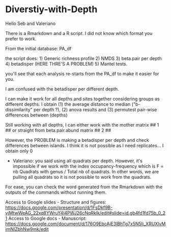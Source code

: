 # Diverstiy-with-Depth

Hello Seb and Valeriano

There is a Rmarkdown and a R script. I did not know which format you prefer to work. 

From the initial database: PA_df 

the script does:  1) Generic richness profile
                  2) NMDS
                  3) beta.pair per depth
                  4) betadisper (HERE THRE'S A PROBLEM)
                  5) Mantel tests.
                  
you'll see that each analysis re-starts from the PA_df to make it easier for you. 

I am confused with the betadisper per different depth. 

I can make it work for all depths and sites together considering groups as different depths. I obtain (1) the average distance to median ("b-dissimilarity" per depth ?), (2) anova results and (3) permutest pair-wise differences between (depths)

Still working with all depths, I can either work with the mother matrix ## 1 ##  or straight from beta.pair.abund matrix ## 2 ## 

However, the PROBLEM is making a betadisper per depth and check differences between islands. I think it is not possible as I need replicates... I obtain only 0 

- Valeriano: you said using all quadrats per depth. However, it's impossible if we work with the index occupancy-frequency which is F = nb Quadrats with genus / Total nb of quadrats. 
In other words, we are pulling all quadrats so it is not possible to work from the quadrats. 

For ease, you can check the word generated from the Rmarkdown with the outputs of the commands without running them.


Access to Google slides - Structure and figures: https://docs.google.com/presentation/d/1FsDkf9B-vjMtwWeAG_22xq8YWruY4l4PWJ26cNqRklk/edit#slide=id.gb4fd1fd75b_0_21
Access to Google docs - Manuscript: https://docs.google.com/document/d/176O9EbcAjE3lBhTg7x5N5Ij_XRUXlvMimNIZbhNw9mk/edit
